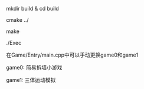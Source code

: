 mkdir build & cd build

cmake ../

make

./Exec


在Game/Entry/main.cpp中可以手动更换game0和game1

game0: 简易拆墙小游戏

game1: 三体运动模拟

